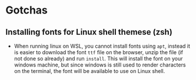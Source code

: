 # Gotchas
## Installing fonts for Linux shell themese (zsh)
- When running linux on WSL, you cannot install fonts using `apt`, instead it is easier to download the font `ttf` file on the browser, unzip the file (if not done so already) and run `install`. This will install the font on your windows machine, but since windows is still used to render characters on the terminal, the font will be available to use on Linux shell. 
